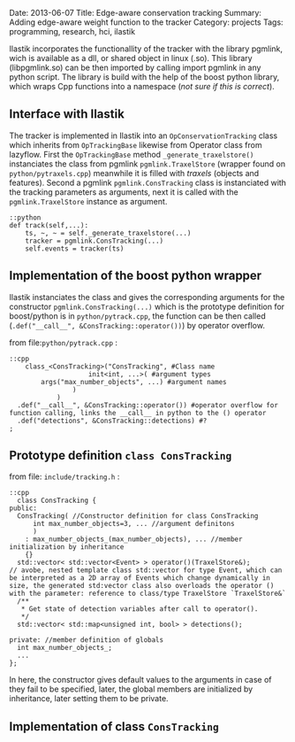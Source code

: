Date: 2013-06-07
Title: Edge-aware conservation tracking
Summary: Adding edge-aware weight function to the tracker
Category: projects
Tags: programming, research, hci, ilastik

Ilastik incorporates the functionallity of the tracker with the library pgmlink, wich is available as a dll, or shared object in linux (.so). This library (libpgmlink.so) can be then imported by calling import pgmlink in any python script. The library is build with the help of the boost python library, which wraps Cpp functions into a namespace (*not sure if this is correct*).

## Interface with Ilastik

The tracker is implemented in Ilastik into an `OpConservationTracking` class which inherits from `OpTrackingBase` likewise from Operator class from lazyflow. First the `OpTrackingBase` method `_generate_traxelstore()` instanciates the class from pgmlink `pgmlink.TraxelStore` (wrapper found on `python/pytraxels.cpp`) meanwhile it is filled with *traxels* (objects and features). Second a pgmlink `pgmlink.ConsTracking` class is instanciated with the tracking parameters as arguments, next it is called with the `pgmlink.TraxelStore` instance as argument.

	::python
	def track(self,...):
	    ts, ~, ~ = self._generate_traxelstore(...)
	    tracker = pgmlink.ConsTracking(...)
	    self.events = tracker(ts)

## Implementation of the boost python wrapper

Ilastik instanciates the class and gives the corresponding arguments for the constructor `pgmlink.ConsTracking(...)` which is the prototype definition for boost/python is in `python/pytrack.cpp`, the function can be then called (`.def("__call__", &ConsTracking::operator())`) by operator overflow.

from file:`python/pytrack.cpp` : 

	::cpp
	    class_<ConsTracking>("ConsTracking", #Class name
                        init<int, ...>( #argument types
			args("max_number_objects", ...) #argument names
					)
				)		
	  .def("__call__", &ConsTracking::operator()) #operator overflow for function calling, links the __call__ in python to the () operator
	  .def("detections", &ConsTracking::detections) #?
	;

## Prototype definition `class ConsTracking` 

from file: `include/tracking.h` :

	::cpp
	  class ConsTracking {
    public:
	  ConsTracking( //Constructor definition for class ConsTracking 
		  int max_number_objects=3, ... //argument definitons 
  	      )
        : max_number_objects_(max_number_objects), ... //member initialization by inheritance
        {}
      std::vector< std::vector<Event> > operator()(TraxelStore&);
	// avobe, nested template class std::vector for type Event, which can be interpreted as a 2D array of Events which change dynamically in size, the generated std:vector class also overloads the operator () with the parameter: reference to class/type TraxelStore `TraxelStore&`
      /**
       * Get state of detection variables after call to operator().
       */
      std::vector< std::map<unsigned int, bool> > detections();

    private: //member definition of globals
      int max_number_objects_;
      ...
    };

In here, the constructor gives default values to the arguments in case of they fail to be specified, later, the global members are initialized by inheritance, later setting them to be private.

## Implementation of class `ConsTracking`













